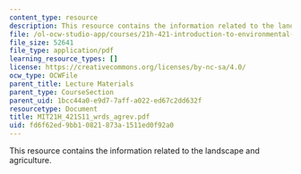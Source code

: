 ```yaml
---
content_type: resource
description: This resource contains the information related to the landscape and agriculture.
file: /ol-ocw-studio-app/courses/21h-421-introduction-to-environmental-history-spring-2011/fd6f62ed9bb10821873a1511ed0f92a0_MIT21H_421S11_wrds_agrev.pdf
file_size: 52641
file_type: application/pdf
learning_resource_types: []
license: https://creativecommons.org/licenses/by-nc-sa/4.0/
ocw_type: OCWFile
parent_title: Lecture Materials
parent_type: CourseSection
parent_uid: 1bcc44a0-e9d7-7aff-a022-ed67c2dd632f
resourcetype: Document
title: MIT21H_421S11_wrds_agrev.pdf
uid: fd6f62ed-9bb1-0821-873a-1511ed0f92a0
---
```

This resource contains the information related to the landscape and agriculture.